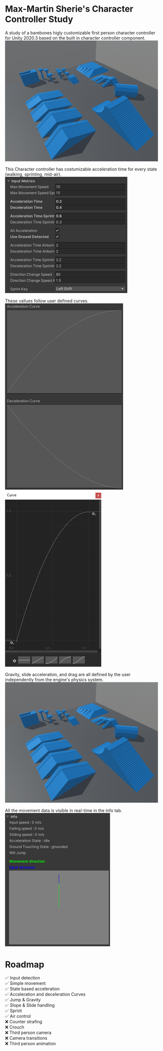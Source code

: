 # Max-Martin Sherie's Character Controller Study
  
A study of a barebones higly customizable first person character controller for Unity 2020.3 based on the built in character controller component.
![alt text](https://github.com/Max-Martin-Sherie/CharacterControllerStudy/blob/main/Images/Gym.png?raw=true)
  
  
This Character controller has costumizable acceleration time for every state (walking, sprinting, mid-air).  
![alt text](https://github.com/Max-Martin-Sherie/CharacterControllerStudy/blob/main/Images/InputMetrics.png?raw=true)
  
These vallues follow user defined curves.  
![alt text](https://github.com/Max-Martin-Sherie/CharacterControllerStudy/blob/main/Images/InputCurves.png?raw=true)
![alt text](https://github.com/Max-Martin-Sherie/CharacterControllerStudy/blob/main/Images/CurvesEditor.png?raw=true)

Gravity, slide acceleration, and drag are all defined by the user independently from the engine's physics system.  
![alt text](https://github.com/Max-Martin-Sherie/CharacterControllerStudy/blob/main/Images/Gym.png?raw=true)

All the movement data is visible in real-time in the info tab.
![alt text](https://github.com/Max-Martin-Sherie/CharacterControllerStudy/blob/main/Images/Info.png?raw=true)

# Roadmap

✅ Input detection  
✅ Simple movement  
✅ State based acceleration  
✅ Acceleration and deceleration Curves  
✅ Jump & Gravity  
✅ Slope & Slide handling  
✅ Sprint  
✅ Air control  
❌ Counter strafing  
❌ Crouch  
❌ Third person camera  
❌ Camera transitions  
❌ Third person animation  
